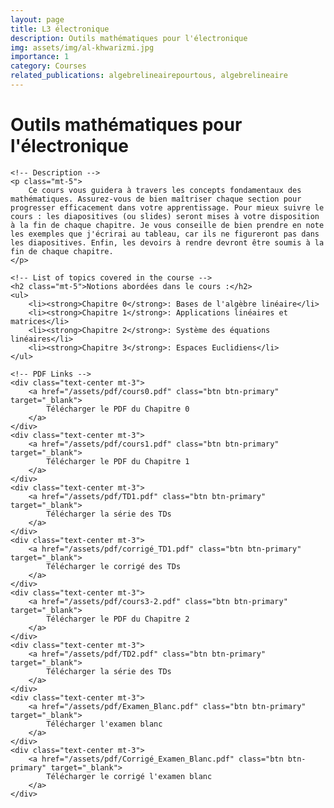 ```yaml
---
layout: page
title: L3 électronique
description: Outils mathématiques pour l'électronique
img: assets/img/al-khwarizmi.jpg
importance: 1
category: Courses
related_publications: algebrelineairepourtous, algebrelineaire
---
```


<div class="container mt-5 bg-light-blue">
    <!-- Course Title -->
    <h1 class="text-center bg-dark-blue p-3">Outils mathématiques pour l'électronique</h1>

    <!-- Description -->
    <p class="mt-5">
        Ce cours vous guidera à travers les concepts fondamentaux des mathématiques. Assurez-vous de bien maîtriser chaque section pour progresser efficacement dans votre apprentissage. Pour mieux suivre le cours : les diapositives (ou slides) seront mises à votre disposition à la fin de chaque chapitre. Je vous conseille de bien prendre en note les exemples que j'écrirai au tableau, car ils ne figureront pas dans les diapositives. Enfin, les devoirs à rendre devront être soumis à la fin de chaque chapitre.
    </p>

    <!-- List of topics covered in the course -->
    <h2 class="mt-5">Notions abordées dans le cours :</h2>
    <ul>
        <li><strong>Chapitre 0</strong>: Bases de l'algèbre linéaire</li>
        <li><strong>Chapitre 1</strong>: Applications linéaires et matrices</li>
        <li><strong>Chapitre 2</strong>: Système des équations linéaires</li>
        <li><strong>Chapitre 3</strong>: Espaces Euclidiens</li>
    </ul>

    <!-- PDF Links -->
    <div class="text-center mt-3">
        <a href="/assets/pdf/cours0.pdf" class="btn btn-primary" target="_blank">
            Télécharger le PDF du Chapitre 0
        </a>
    </div>
    <div class="text-center mt-3">
        <a href="/assets/pdf/cours1.pdf" class="btn btn-primary" target="_blank">
            Télécharger le PDF du Chapitre 1
        </a>
    </div>
    <div class="text-center mt-3">
        <a href="/assets/pdf/TD1.pdf" class="btn btn-primary" target="_blank">
            Télécharger la série des TDs
        </a>
    </div>
    <div class="text-center mt-3">
        <a href="/assets/pdf/corrigé_TD1.pdf" class="btn btn-primary" target="_blank">
            Télécharger le corrigé des TDs
        </a>
    </div>
    <div class="text-center mt-3">
        <a href="/assets/pdf/cours3-2.pdf" class="btn btn-primary" target="_blank">
            Télécharger le PDF du Chapitre 2
        </a>
    </div>
    <div class="text-center mt-3">
        <a href="/assets/pdf/TD2.pdf" class="btn btn-primary" target="_blank">
            Télécharger la série des TDs
        </a>
    </div>
    <div class="text-center mt-3">
        <a href="/assets/pdf/Examen_Blanc.pdf" class="btn btn-primary" target="_blank">
            Télécharger l'examen blanc
        </a>
    </div>
    <div class="text-center mt-3">
        <a href="/assets/pdf/Corrigé_Examen_Blanc.pdf" class="btn btn-primary" target="_blank">
            Télécharger le corrigé l'examen blanc
        </a>
    </div>
</div>